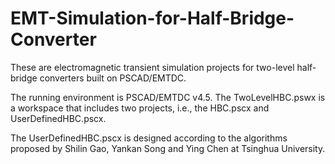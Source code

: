 # EMT-Simulation-for-Half-Bridge-Converter
These are electromagnetic transient simulation projects for two-level half-bridge converters built on PSCAD/EMTDC.

The running environment is PSCAD/EMTDC v4.5.
The TwoLevelHBC.pswx is a workspace that includes two projects, i.e., the HBC.pscx and UserDefinedHBC.pscx.


The UserDefinedHBC.pscx is designed according to the algorithms proposed by Shilin Gao, Yankan Song and Ying Chen at Tsinghua University.
